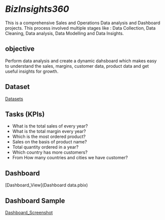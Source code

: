# *BizInsights360* 

This is a comprehensive Sales and Operations Data analysis and Dashboard projects. This process involved multiple stages like : Data Collection, Data Cleaning, Data analysis, Data Modelling and Data Insights.

## objective

Perform data analysis and create a dynamic dahsboard which makes easy to understand the sales, margins, customer data, product data and get useful insights for growth.  

## Dataset

[Datasets](classic_models_dataset)

## Tasks (KPIs)
   - What is the total sales of every year?
   - What is the total margin every year?
   - Which is the most ordered product?
   - Sales on the basis of product name?
   - Total quantity ordered in a year?
   - Which country has more customers?
   - From How many countries and cities we have customer?

## Dashboard
[Dashboard_View](Dashboard data.pbix)

## Dashboard Sample

[Dashboard_Screenshot](https://github.com/Harshb2004/BizInsights360/blob/master/Dashboard%20Scrsht.jpg)



